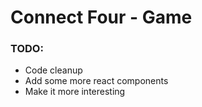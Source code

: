 # Connect Four - Game

### TODO:
- Code cleanup
- Add some more react components
- Make it more interesting

